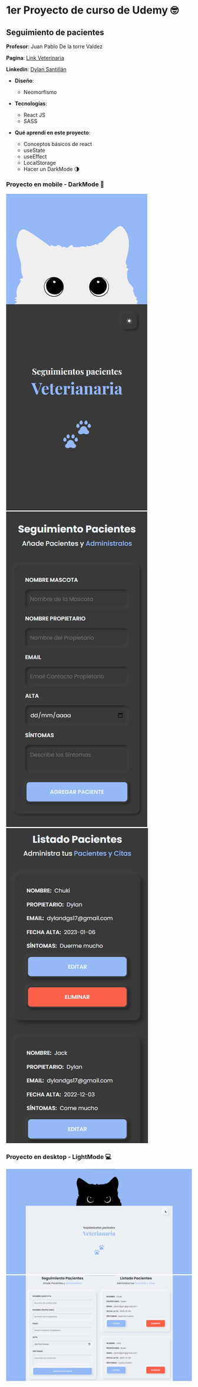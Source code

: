 # 1er Proyecto de curso de Udemy :nerd_face:
## Seguimiento de pacientes

**Profesor**: Juan Pablo De la torre Valdez

**Pagina**: [Link Veterinaria](https://santillan-veterinaria-curso.vercel.app/)

**Linkedin**: [Dylan Santillán](https://www.linkedin.com/in/dylansantillan/)

- **Diseño**:
  - Neomorfismo 

- **Tecnologías**: 
  - React JS 
  - SASS 

- **Qué aprendí en este proyecto**:
  - Conceptos básicos de react
  - useState
  - useEffect
  - LocalStorage
  - Hacer un DarkMode :last_quarter_moon:

### Proyecto en mobile - DarkMode :iphone:

![](./src/design/mobile-uno.png)
![](./src/design/mobile-dos.png)
![](./src/design/mobile-tres.png)

### Proyecto en desktop - LightMode :computer:

![](./src/design/desktop-uno.png)
![](./src/design/desktop-dos.png)

